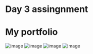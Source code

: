 # Day 3 assingnment

# My portfolio
![image](https://github.com/user-attachments/assets/c0f4f816-f8e0-4c14-850c-8bfe20bfe6af)
![image](https://github.com/user-attachments/assets/85a0a996-aee3-4d84-a357-1d652664a08e)
![image](https://github.com/user-attachments/assets/c22cd207-43df-4275-a2c1-c1a6a74fa557)
![image](https://github.com/user-attachments/assets/06bf8ce3-0e40-4bde-99b2-0f2d6425320c)
